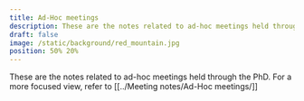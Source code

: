 ```yaml
---
title: Ad-Hoc meetings
description: These are the notes related to ad-hoc meetings held through the PhD
draft: false
image: /static/background/red_mountain.jpg
position: 50% 20%
---
```


These are the notes related to ad-hoc meetings held through the PhD.
For a more focused view, refer to [[../Meeting notes/Ad-Hoc meetings/]]
